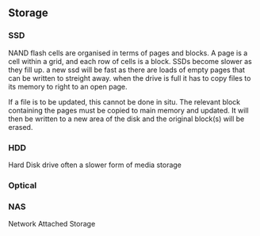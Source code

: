 ## Storage
### SSD
NAND flash cells are organised in terms of pages and blocks. A page is a cell within a grid, and each row of cells is a block.
SSDs become slower as they fill up. a new ssd will be fast as there are loads of empty pages that can be written to streight away.
when the drive is full it has to copy files to its memory to right to an open page.

If a file is to be updated, this cannot be done in situ.
The relevant block containing the pages must be copied to main memory and updated. It will then be written to a new area of the disk and the original block(s) will be erased.

### HDD
Hard Disk drive
often a slower form of media storage

### Optical

### NAS
Network Attached Storage
